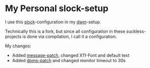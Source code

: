 # My Personal slock-setup

I use this [slock](https://tools.suckless.org/slock/)-configuration in my 
[dwm](https://dwm.suckless.org/)-setup.

Technically this is a fork, but since all configuration in these suckless-
projects is done via compilation, I call it a configuration.

My changes:

* Added [message-patch](https://tools.suckless.org/slock/patches/message/), 
changed X11-Font and default text
* Added [dpms-patch](https://tools.suckless.org/slock/patches/dpms/) and 
changed monitor timeout to 30s

